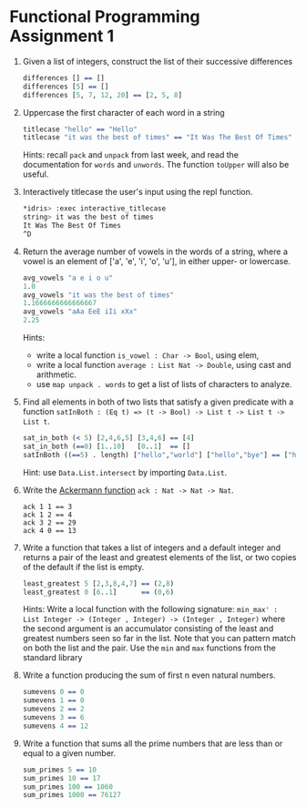 # Functional Programming Assignment 1

 1. Given a list of integers, construct the list of their successive differences
    ``` idris
    differences [] == []
    differences [5] == []
    differences [5, 7, 12, 20] == [2, 5, 8]
    ```

 2. Uppercase the first character of each word in a string
    ``` idris
    titlecase "hello" == "Hello"
    titlecase "it was the best of times" == "It Was The Best Of Times"
    ```
    Hints: recall `pack` and `unpack` from last week, and read the
    documentation for `words` and `unwords`. The function `toUpper`
    will also be useful.

 3. Interactively titlecase the user's input using the repl function.
    ``` bash
    *idris> :exec interactive_titlecase
    string> it was the best of times
    It Was The Best Of Times
    ^D
    ```
 4. Return the average number of vowels in the words of a string,
    where a vowel is an element of ['a', 'e', 'i', 'o', 'u'], in
    either upper- or lowercase.
    ``` idris
    avg_vowels "a e i o u"
    1.0
    avg_vowels "it was the best of times"
    1.1666666666666667
    avg_vowels "aAa EeE iIi xXx"
    2.25
    ```
    Hints:
     * write a local function `is_vowel : Char -> Bool`, using elem,
     * write a local function `average : List Nat -> Double`, using cast and arithmetic.
     * use `map unpack . words` to get a list of lists of characters to analyze.

 5. Find all elements in both of two lists that satisfy a given predicate with
    a function `satInBoth : (Eq t) => (t -> Bool) -> List t -> List t -> List t`.
    ``` idris
    sat_in_both (< 5) [2,4,6,5] [3,4,6] == [4]
    sat_in_both (==0) [1..10]   [0..1]  == []
    satInBoth ((==5) . length) ["hello","world"] ["hello","bye"] == ["hello"]
    ```
    Hint: use `Data.List.intersect` by importing `Data.List`.

 6. Write the [Ackermann function](https://en.wikipedia.org/wiki/Ackermann_function)
    `ack : Nat -> Nat -> Nat`.
    ```
    ack 1 1 == 3
    ack 1 2 == 4
    ack 3 2 == 29
    ack 4 0 == 13
    ```

 7. Write a function that takes a list of integers and a default
    integer and returns a pair of the least and greatest elements of
    the list, or two copies of the default if the list is empty.
    ``` idris
    least_greatest 5 [2,3,8,4,7] == (2,8)
    least_greatest 0 [6..1]      == (0,6)
    ```
    Hints: Write a local function with the following signature:
    `min_max' : List Integer -> (Integer , Integer) -> (Integer ,
    Integer)` where the second argument is an accumulator consisting
    of the least and greatest numbers seen so far in the list.  Note
    that you can pattern match on both the list and the pair.  Use the
    `min` and `max` functions from the standard library

 8. Write a function producing the sum of first n even natural numbers.
    ``` idris
    sumevens 0 == 0
    sumevens 1 == 0
    sumevens 2 == 2
    sumevens 3 == 6
    sumevens 4 == 12
    ```

 9. Write a function that sums all the prime numbers that are less
    than or equal to a given number.
    ``` idris
    sum_primes 5 == 10
    sum_primes 10 == 17
    sum_primes 100 == 1060
    sum_primes 1000 == 76127
    ``` 






